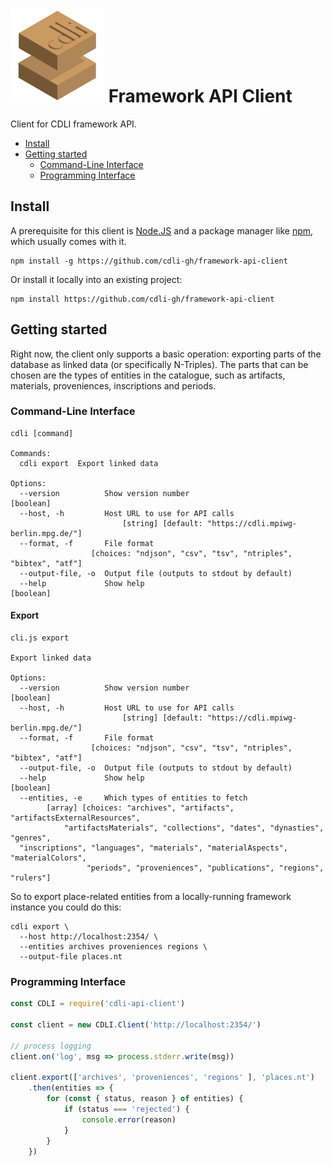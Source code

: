 # <img width="150" src="logo.png" /> Framework API Client

Client for CDLI framework API.

  - [Install](#install)
  - [Getting started](#getting-started)
    - [Command-Line Interface](#command-line-interface)
    - [Programming Interface](#programming-interface)

## Install

A prerequisite for this client is [Node.JS](https://nodejs.org/en/) and a package
manager like [npm](https://npmjs.com), which usually comes with it.

    npm install -g https://github.com/cdli-gh/framework-api-client

Or install it locally into an existing project:

    npm install https://github.com/cdli-gh/framework-api-client

## Getting started

Right now, the client only supports a basic operation: exporting parts of the
database as linked data (or specifically N-Triples). The parts that can be
chosen are the types of entities in the catalogue, such as artifacts, materials,
proveniences, inscriptions and periods.

### Command-Line Interface

    cdli [command]

    Commands:
      cdli export  Export linked data

    Options:
      --version          Show version number                               [boolean]
      --host, -h         Host URL to use for API calls
                             [string] [default: "https://cdli.mpiwg-berlin.mpg.de/"]
      --format, -f       File format
                      [choices: "ndjson", "csv", "tsv", "ntriples", "bibtex", "atf"]
      --output-file, -o  Output file (outputs to stdout by default)
      --help             Show help                                         [boolean]

#### Export

    cli.js export

    Export linked data

    Options:
      --version          Show version number                               [boolean]
      --host, -h         Host URL to use for API calls
                             [string] [default: "https://cdli.mpiwg-berlin.mpg.de/"]
      --format, -f       File format
                      [choices: "ndjson", "csv", "tsv", "ntriples", "bibtex", "atf"]
      --output-file, -o  Output file (outputs to stdout by default)
      --help             Show help                                         [boolean]
      --entities, -e     Which types of entities to fetch
            [array] [choices: "archives", "artifacts", "artifactsExternalResources",
                "artifactsMaterials", "collections", "dates", "dynasties", "genres",
      "inscriptions", "languages", "materials", "materialAspects", "materialColors",
                     "periods", "proveniences", "publications", "regions", "rulers"]

So to export place-related entities from a locally-running framework instance you
could do this:

    cdli export \
      --host http://localhost:2354/ \
      --entities archives proveniences regions \
      --output-file places.nt

### Programming Interface

```js
const CDLI = require('cdli-api-client')

const client = new CDLI.Client('http://localhost:2354/')

// process logging
client.on('log', msg => process.stderr.write(msg))

client.export(['archives', 'proveniences', 'regions' ], 'places.nt')
    .then(entities => {
        for (const { status, reason } of entities) {
            if (status === 'rejected') {
                console.error(reason)
            }
        }
    })
```
